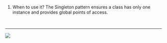 1. When to use it? The Singleton pattern ensures a class has only one instance and provides global points of access.

<br><hr><img src="../images/Singleton.png"></br></hr>